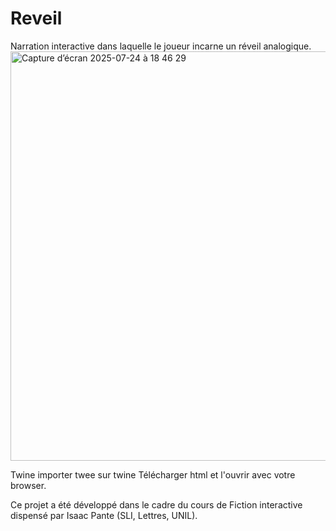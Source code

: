# Reveil
Narration interactive dans laquelle le joueur incarne un réveil analogique.
<img width="1283" height="655" alt="Capture d’écran 2025-07-24 à 18 46 29" src="https://github.com/user-attachments/assets/a93e5a0f-701f-4cb9-8afd-31fe3087984e" />

Twine
importer twee sur twine
Télécharger html et l'ouvrir avec votre browser.

Ce projet a été développé dans le cadre du cours de Fiction interactive dispensé par Isaac Pante (SLI, Lettres, UNIL).
